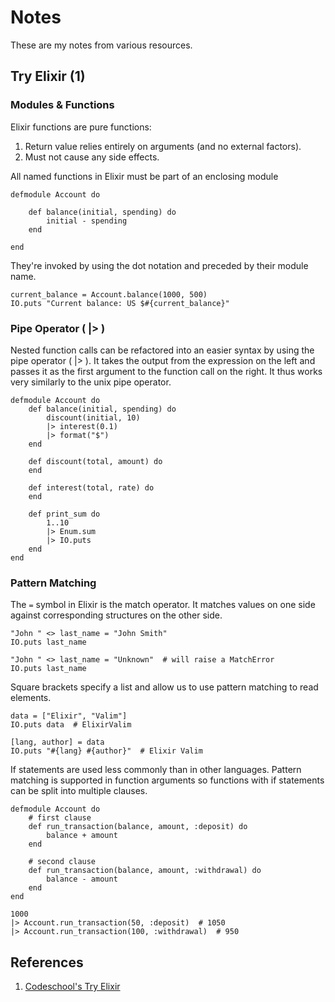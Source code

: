 # Notes

These are my notes from various resources.

## Try Elixir (1)

### Modules & Functions

Elixir functions are pure functions:
1. Return value relies entirely on arguments (and no external factors).
2. Must not cause any side effects.

All named functions in Elixir must be part of an enclosing module

```
defmodule Account do

    def balance(initial, spending) do
        initial - spending
    end

end
```

They're invoked by using the dot notation and preceded by their module name.

```
current_balance = Account.balance(1000, 500)
IO.puts "Current balance: US $#{current_balance}"
```


### Pipe Operator ( |> )

Nested function calls can be refactored into an easier syntax by using the
pipe operator ( |> ). It takes the output from the expression on the left and passes
it as the first argument to the function call on the right. It thus works very
similarly to the unix pipe operator.

```
defmodule Account do
    def balance(initial, spending) do
        discount(initial, 10)
        |> interest(0.1)
        |> format("$")
    end

    def discount(total, amount) do
    end

    def interest(total, rate) do
    end

    def print_sum do
        1..10
        |> Enum.sum
        |> IO.puts
    end
end
```


### Pattern Matching

The `=` symbol in Elixir is the match operator. It matches values on one side
against corresponding structures on the other side.

```
"John " <> last_name = "John Smith"
IO.puts last_name

"John " <> last_name = "Unknown"  # will raise a MatchError
IO.puts last_name
```

Square brackets specify a list and allow us to use pattern matching to read elements.

```
data = ["Elixir", "Valim"]
IO.puts data  # ElixirValim

[lang, author] = data
IO.puts "#{lang} #{author}"  # Elixir Valim
```

If statements are used less commonly than in other languages.
Pattern matching is supported in function arguments so functions with if statements
can be split into multiple clauses.

```
defmodule Account do
    # first clause
    def run_transaction(balance, amount, :deposit) do
        balance + amount
    end
    
    # second clause
    def run_transaction(balance, amount, :withdrawal) do
        balance - amount
    end
end

1000
|> Account.run_transaction(50, :deposit)  # 1050
|> Account.run_transaction(100, :withdrawal)  # 950
```


## References
1. [Codeschool's Try Elixir](https://www.codeschool.com/courses/try-elixir)